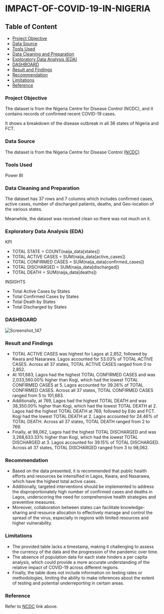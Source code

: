 # IMPACT-OF-COVID-19-IN-NIGERIA

## Table of Content
- [Project Objective](#project-objective)
- [Data Source](#data-source)
- [Tools Used](#tools-used)
- [Data Cleaning and Preparation](#data-cleaning-and-preparation)
- [Exploratory Data Analysis (EDA)](#exploratory-data-analysis-eda)
- [DASHBOARD](#dashboard)
- [Result and Findings](#result-and-findings)
- [Recommendation](#recommendation)
- [Limitations](#limitations)
- [Reference](#reference)


### Project Objective

The dataset is from the Nigeria Centre for Disease Control (NCDC), and it contains records of confirmed recent COVID-19 cases.

It shows a breakdown of the disease outbreak in all 36 states of Nigeria and FCT.

### Data Source

The dataset is from the Nigeria Centre for Disease Control [(NCDC)](https://www.kaggle.com/datasets/orjiugochukwu/nigeriacovid19-data19072022/) 

### Tools Used

Power BI

### Data Cleaning and Preparation

The dataset has 37 rows and 7 columns which includes confirmed cases, active cases, number of discharged patients, deaths, and Geo-location of the various states.

Meanwhile, the dataset was received clean so there was not much on it.

### Exploratory Data Analysis (EDA)

KPI

- TOTAL STATE = COUNT(naija_data[states])
- TOTAL ACTIVE CASES = SUM(naija_data[active_cases])
- TOTAL CONFIRMED CASES = SUM(naija_data[confirmed_cases]) 
- TOTAL DISCHARGED = SUM(naija_data[discharged])
- TOTAL DEATH = SUM(naija_data[deaths])

INSIGHTS
- Total Active Cases by States
- Total Confirmed Cases by States
- Total Death by States
- Total Discharged by States

### DASHBOARD

![Screenshot_147](https://github.com/Solution92/IMPACT-OF-COVID-19-IN-NIGERIA/assets/144762124/81802515-10f3-4e91-8371-cd01838046bb)

### Result and Findings

- TOTAL ACTIVE CASES was highest for Lagos at 2,852, followed by Kwara and Nasarawa.  Lagos accounted for 53.03% of TOTAL ACTIVE CASES.  Across all 37 states, TOTAL ACTIVE CASES ranged from 0 to 2,852.  
- At 101,683, Lagos had the highest TOTAL CONFIRMED CASES and was 2,033,560.00% higher than Kogi, which had the lowest TOTAL CONFIRMED CASES at 5.  Lagos accounted for 39.26% of TOTAL CONFIRMED CASES.  Across all 37 states, TOTAL CONFIRMED CASES ranged from 5 to 101,683.  
- Additionally, at 769, Lagos had the highest TOTAL DEATH and was 38,350.00% higher than Kogi, which had the lowest TOTAL DEATH at 2.  Lagos had the highest TOTAL DEATH at 769, followed by Edo and FCT. Kogi had the lowest TOTAL DEATH at 2.  Lagos accounted for 24.46% of TOTAL DEATH.  Across all 37 states, TOTAL DEATH ranged from 2 to 769.  
- Finally, at 98,062, Lagos had the highest TOTAL DISCHARGED and was 3,268,633.33% higher than Kogi, which had the lowest TOTAL DISCHARGED at 3. Lagos accounted for 39.15% of TOTAL DISCHARGED.  Across all 37 states, TOTAL DISCHARGED ranged from 3 to 98,062.  

### Recommendation

- Based on the data presented, it is recommended that public health efforts and resources be intensified in Lagos, Kwara, and Nasarawa, which have the highest total active cases.
- Additionally, targeted interventions should be implemented to address the disproportionately high number of confirmed cases and deaths in Lagos, underscoring the need for comprehensive health strategies and preventive measures.
- Moreover, collaboration between states can facilitate knowledge-sharing and resource allocation to effectively manage and control the spread of the virus, especially in regions with limited resources and higher vulnerability.

### Limitations

- The provided table lacks a timestamp, making it challenging to assess the currency of the data and the progression of the pandemic over time.
- The absence of population data for each state hinders a per capita analysis, which could provide a more accurate understanding of the relative impact of COVID-19 across different regions.
- Finally, the table does not include information on testing rates or methodologies, limiting the ability to make inferences about the extent of testing and potential underreporting in certain areas.

### Reference

Refer to [NCDC](https://www.kaggle.com/datasets/orjiugochukwu/nigeriacovid19-data19072022/) link above.


